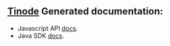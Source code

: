 ## [Tinode](https://github.com/tinode/chat/) Generated documentation:

* Javascript API [docs](/js-api/).
* Java SDK [docs](/java-api/).
